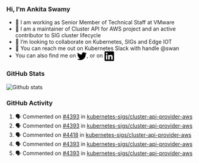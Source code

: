 ### Hi, I’m Ankita Swamy

- 💼 I am working as Senior Member of Technical Staff at VMware
- 👀 I am a maintainer of Cluster API for AWS project and an active contributor to SIG cluster lifecycle
- 💞️ I’m looking to collaborate on Kubernetes, SIGs and Edge IOT
- 💬 You can reach me out on Kubernetes Slack with handle @swan
- You can also find me on <a href="https://twitter.com/SwamyAnkita" target="blank"><img align="center" src="https://raw.githubusercontent.com/Ankitasw/Ankitasw/master/svg/twitter.svg" alt="Ankitasw" height="25" width="25" color="#1DA1f2" /></a>, or on <a href="https://www.linkedin.com/in/Ankitaswamy/" target="blank"><img align="center" src="https://raw.githubusercontent.com/Ankitasw/Ankitasw/master/svg/linkedin.svg" alt="Ankitasw" height="25" width="25" /></a>

### GitHub Stats
![Github stats](https://github-readme-stats.vercel.app/api?username=Ankitasw&count_private=true&show_icons=true&theme=tokyonight)

### GitHub Activity 
<!--START_SECTION:activity-->
1. 🗣 Commented on [#4393](https://github.com/kubernetes-sigs/cluster-api-provider-aws/pull/4393#issuecomment-1647901272) in [kubernetes-sigs/cluster-api-provider-aws](https://github.com/kubernetes-sigs/cluster-api-provider-aws)
2. 🗣 Commented on [#4393](https://github.com/kubernetes-sigs/cluster-api-provider-aws/pull/4393#issuecomment-1647867816) in [kubernetes-sigs/cluster-api-provider-aws](https://github.com/kubernetes-sigs/cluster-api-provider-aws)
3. 🗣 Commented on [#4418](https://github.com/kubernetes-sigs/cluster-api-provider-aws/pull/4418#issuecomment-1647757508) in [kubernetes-sigs/cluster-api-provider-aws](https://github.com/kubernetes-sigs/cluster-api-provider-aws)
4. 🗣 Commented on [#4393](https://github.com/kubernetes-sigs/cluster-api-provider-aws/pull/4393#issuecomment-1647667483) in [kubernetes-sigs/cluster-api-provider-aws](https://github.com/kubernetes-sigs/cluster-api-provider-aws)
5. 🗣 Commented on [#4393](https://github.com/kubernetes-sigs/cluster-api-provider-aws/pull/4393#issuecomment-1647644014) in [kubernetes-sigs/cluster-api-provider-aws](https://github.com/kubernetes-sigs/cluster-api-provider-aws)
<!--END_SECTION:activity-->
